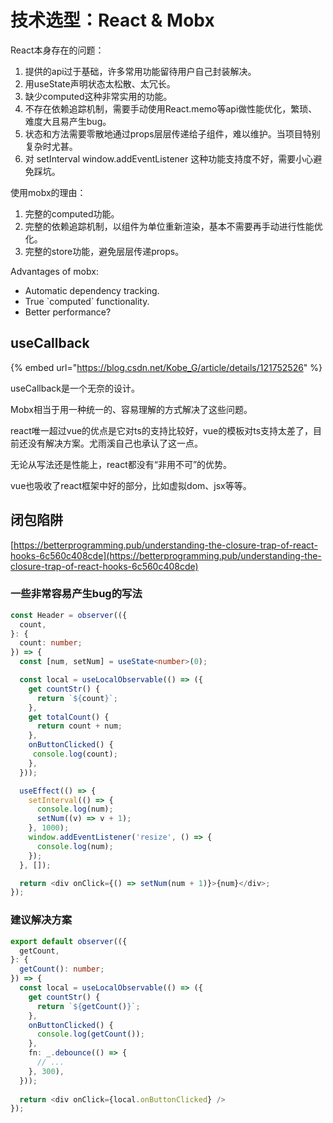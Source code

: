 # 技术选型：React & Mobx

React本身存在的问题：

1. 提供的api过于基础，许多常用功能留待用户自己封装解决。
2. 用useState声明状态太松散、太冗长。
3. 缺少computed这种非常实用的功能。
4. 不存在依赖追踪机制，需要手动使用React.memo等api做性能优化，繁琐、难度大且易产生bug。
5. 状态和方法需要零散地通过props层层传递给子组件，难以维护。当项目特别复杂时尤甚。
6. 对 setInterval window.addEventListener 这种功能支持度不好，需要小心避免踩坑。

使用mobx的理由：

1. 完整的computed功能。
2. 完整的依赖追踪机制，以组件为单位重新渲染，基本不需要再手动进行性能优化。
3. 完整的store功能，避免层层传递props。

Advantages of mobx:

* Automatic dependency tracking.
* True \`computed\` functionality.
* Better performance?

## useCallback

{% embed url="https://blog.csdn.net/Kobe_G/article/details/121752526" %}

useCallback是一个无奈的设计。

Mobx相当于用一种统一的、容易理解的方式解决了这些问题。

react唯一超过vue的优点是它对ts的支持比较好，vue的模板对ts支持太差了，目前还没有解决方案。尤雨溪自己也承认了这一点。

无论从写法还是性能上，react都没有“非用不可”的优势。

vue也吸收了react框架中好的部分，比如虚拟dom、jsx等等。

## 闭包陷阱

[https://betterprogramming.pub/understanding-the-closure-trap-of-react-hooks-6c560c408cde](https://betterprogramming.pub/understanding-the-closure-trap-of-react-hooks-6c560c408cde)

### 一些非常容易产生bug的写法

```typescript
const Header = observer(({
  count,
}: {
  count: number;
}) => {
  const [num, setNum] = useState<number>(0);

  const local = useLocalObservable(() => ({
    get countStr() {
      return `${count}`;
    },
    get totalCount() {
      return count + num;
    },
    onButtonClicked() {
     console.log(count);
    },
  }));

  useEffect(() => {
    setInterval(() => {
      console.log(num);
      setNum((v) => v + 1);
    }, 1000);
    window.addEventListener('resize', () => {
      console.log(num);
    });
  }, []);

  return <div onClick={() => setNum(num + 1)}>{num}</div>;
});
```

### 建议解决方案

```typescript
export default observer(({
  getCount,
}: {
  getCount(): number;
}) => {
  const local = useLocalObservable(() => ({
    get countStr() {
      return `${getCount()}`;
    },
    onButtonClicked() {
      console.log(getCount());
    },
    fn: _.debounce(() => {
      // ...
    }, 300),
  }));
  
  return <div onClick={local.onButtonClicked} />
});
```
